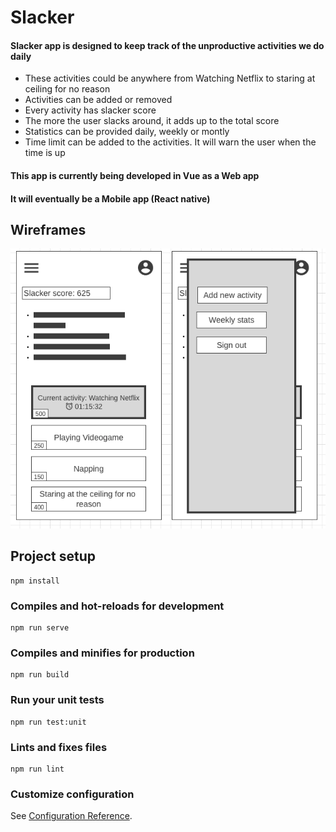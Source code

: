 # Slacker 
#### Slacker app is designed to keep track of the unproductive activities we do daily

* These activities could be anywhere from Watching Netflix to staring at ceiling for no reason
* Activities can be added or removed
* Every activity has slacker score
* The more the user slacks around, it adds up to the total score
* Statistics can be provided daily, weekly or montly
* Time limit can be added to the activities. It will warn the user when the time is up

#### This app is currently being developed in Vue as a Web app
#### It will eventually be a Mobile app (React native)

## Wireframes
![](/src/assets/wireframes/wireframe.png)


## Project setup
```
npm install
```

### Compiles and hot-reloads for development
```
npm run serve
```

### Compiles and minifies for production
```
npm run build
```

### Run your unit tests
```
npm run test:unit
```

### Lints and fixes files
```
npm run lint
```

### Customize configuration
See [Configuration Reference](https://cli.vuejs.org/config/).
